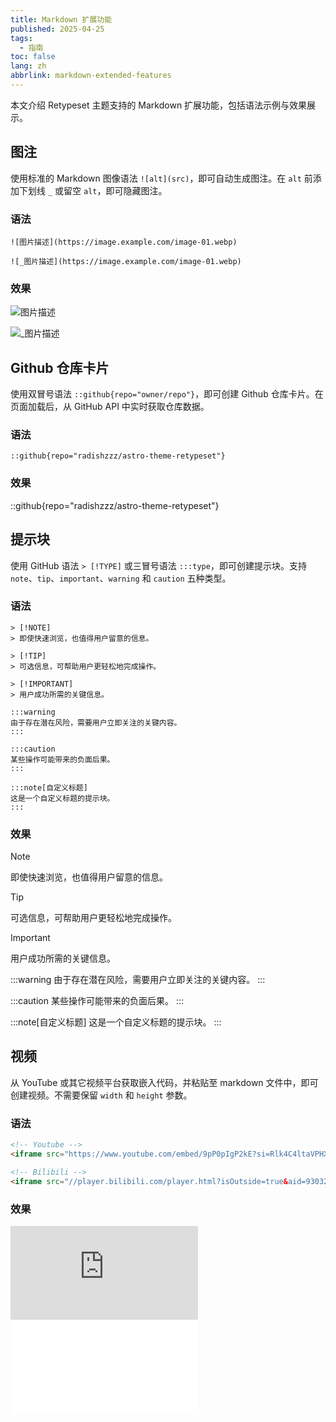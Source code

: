 ```yaml
---
title: Markdown 扩展功能
published: 2025-04-25
tags:
  - 指南
toc: false
lang: zh
abbrlink: markdown-extended-features
---
```


本文介绍 Retypeset 主题支持的 Markdown 扩展功能，包括语法示例与效果展示。

## 图注

使用标准的 Markdown 图像语法 `![alt](src)`，即可自动生成图注。在 `alt` 前添加下划线 `_` 或留空 `alt`，即可隐藏图注。

### 语法

```
![图片描述](https://image.example.com/image-01.webp)

![_图片描述](https://image.example.com/image-01.webp)
```

### 效果

![图片描述](https://image.radishzz.cc/image/gallery/06.webp)

![_图片描述](https://image.radishzz.cc/image/gallery/06.webp)

## Github 仓库卡片

使用双冒号语法 `::github{repo="owner/repo"}`，即可创建 Github 仓库卡片。在页面加载后，从 GitHub API 中实时获取仓库数据。

### 语法

```
::github{repo="radishzzz/astro-theme-retypeset"}
```

### 效果

::github{repo="radishzzz/astro-theme-retypeset"}

## 提示块

使用 GitHub 语法 `> [!TYPE]` 或三冒号语法 `:::type`，即可创建提示块。支持 `note`、`tip`、`important`、`warning` 和 `caution` 五种类型。

### 语法

```
> [!NOTE]
> 即使快速浏览，也值得用户留意的信息。

> [!TIP]
> 可选信息，可帮助用户更轻松地完成操作。

> [!IMPORTANT]
> 用户成功所需的关键信息。

:::warning
由于存在潜在风险，需要用户立即关注的关键内容。
:::

:::caution
某些操作可能带来的负面后果。
:::

:::note[自定义标题]
这是一个自定义标题的提示块。
:::
```

### 效果

> [!NOTE]
> 即使快速浏览，也值得用户留意的信息。

> [!TIP]
> 可选信息，可帮助用户更轻松地完成操作。

> [!IMPORTANT]
> 用户成功所需的关键信息。

:::warning
由于存在潜在风险，需要用户立即关注的关键内容。
:::

:::caution
某些操作可能带来的负面后果。
:::

:::note[自定义标题]
这是一个自定义标题的提示块。
:::

## 视频

从 YouTube 或其它视频平台获取嵌入代码，并粘贴至 markdown 文件中，即可创建视频。不需要保留 `width` 和 `height` 参数。

### 语法

```html
<!-- Youtube -->
<iframe src="https://www.youtube.com/embed/9pP0pIgP2kE?si=Rlk4C4ltaVPHXZ80" title="YouTube video player" frameborder="0" allow="accelerometer; autoplay; clipboard-write; encrypted-media; gyroscope; picture-in-picture; web-share" allowfullscreen></iframe>

<!-- Bilibili -->
<iframe src="//player.bilibili.com/player.html?isOutside=true&aid=930327443&bvid=BV1sK4y1Z7KG&cid=329802177&p=1" scrolling="no" border="0" frameborder="no" framespacing="0" allowfullscreen="true"></iframe>
```

### 效果

<iframe src="https://www.youtube.com/embed/9pP0pIgP2kE?si=Rlk4C4ltaVPHXZ80" title="YouTube video player" frameborder="0" allow="accelerometer; autoplay; clipboard-write; encrypted-media; gyroscope; picture-in-picture; web-share" allowfullscreen></iframe>

<iframe src="//player.bilibili.com/player.html?isOutside=true&aid=930327443&bvid=BV1sK4y1Z7KG&cid=329802177&p=1" scrolling="no" border="0" frameborder="no" framespacing="0" allowfullscreen="true"></iframe>

<!-- <details>
  <summary>
    我有钥匙却无门，有空间却无房间。你能进入却无法离开。我是什么？
  </summary>
  键盘。
</details>

<figure>
  <img src="https://image.radishzz.cc/picsmaller/03.webp">
  <figcaption text-center="">Node 模块检查器 - 概览</figcaption>
</figure> -->
